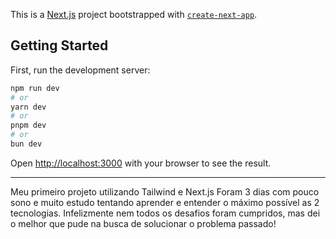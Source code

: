 This is a [Next.js](https://nextjs.org/) project bootstrapped with [`create-next-app`](https://github.com/vercel/next.js/tree/canary/packages/create-next-app).

## Getting Started

First, run the development server:

```bash
npm run dev
# or
yarn dev
# or
pnpm dev
# or
bun dev
```

Open [http://localhost:3000](http://localhost:3000) with your browser to see the result.

--------------------

Meu primeiro projeto utilizando Tailwind e Next.js
Foram 3 dias com pouco sono e muito estudo tentando aprender e entender o máximo possível as 2 tecnologias. Infelizmente nem todos os desafios foram cumpridos, mas dei o melhor que pude na busca de solucionar o problema passado!
